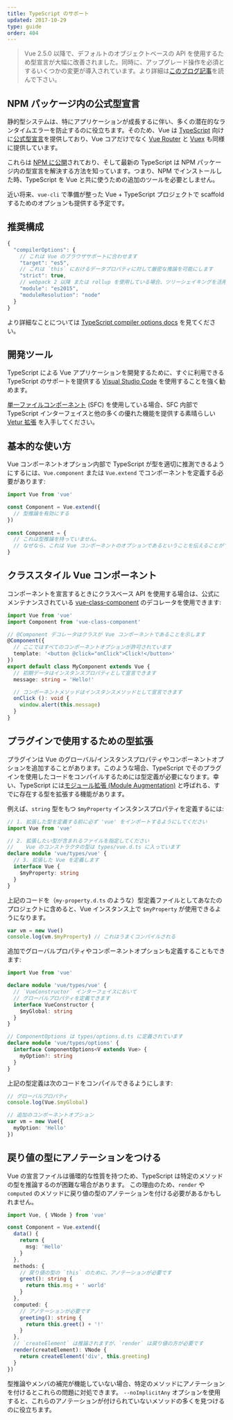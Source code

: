 ```yaml
---
title: TypeScript のサポート
updated: 2017-10-29
type: guide
order: 404
---
```


> Vue 2.5.0 以降で、デフォルトのオブジェクトベースの API を使用するため型宣言が大幅に改善されました。同時に、アップグレード操作を必須とするいくつかの変更が導入されています。より詳細は[このブログ記事](https://medium.com/the-vue-point/upcoming-typescript-changes-in-vue-2-5-e9bd7e2ecf08)を読んで下さい。

## NPM パッケージ内の公式型宣言

静的型システムは、特にアプリケーションが成長するに伴い、多くの潜在的なランタイムエラーを防止するのに役立ちます。そのため、Vue は [TypeScript](https://www.typescriptlang.org/) 向けに[公式型宣言](https://github.com/vuejs/vue/tree/dev/types)を提供しており、Vue コアだけでなく [Vue Router](https://github.com/vuejs/vue-router/tree/dev/types) と [Vuex](https://github.com/vuejs/vuex/tree/dev/types) も同様に提供しています。

これらは [NPM に公開](https://cdn.jsdelivr.net/npm/vue/types/)されており、そして最新の TypeScript は NPM パッケージ内の型宣言を解決する方法を知っています。つまり、NPM でインストールした時、TypeScript を Vue と共に使うための追加のツールを必要としません。

近い将来、`vue-cli` で準備が整った  Vue + TypeScript プロジェクトで scaffold するためのオプションも提供する予定です。

## 推奨構成

``` js
{
  "compilerOptions": {
    // これは Vue のブラウザサポートに合わせます
    "target": "es5",
    // これは `this` におけるデータプロパティに対して厳密な推論を可能にします
    "strict": true,
    // webpack 2 以降 または rollup を使用している場合、ツリーシェイキングを活用するために
    "module": "es2015",
    "moduleResolution": "node"
  }
}
```

より詳細なことについては [TypeScript compiler options docs](https://www.typescriptlang.org/docs/handbook/compiler-options.html) を見てください。

## 開発ツール

TypeScript による Vue アプリケーションを開発するために、すぐに利用できる TypeScript のサポートを提供する [Visual Studio Code](https://code.visualstudio.com/) を使用することを強く勧めます。

[単一ファイルコンポーネント](./single-file-components.html) (SFC) を使用している場合、SFC 内部で TypeScript インターフェイスと他の多くの優れた機能を提供する素晴らしい [Vetur 拡張](https://github.com/vuejs/vetur) を入手してください。
  
## 基本的な使い方

Vue コンポーネントオプション内部で TypeScript が型を適切に推測できるようにするには、`Vue.component` または `Vue.extend` でコンポーネントを定義する必要があります:

```ts
import Vue from 'vue'

const Component = Vue.extend({
  // 型推論を有効にする
})
  
const Component = {
  // これは型推論を持っていません、
  // なぜなら、これは Vue コンポーネントのオプションであるということを伝えることができないためです。
}
```

## クラススタイル Vue コンポーネント
  
コンポーネントを宣言するときにクラスベース API を使用する場合は、公式にメンテナンスされている [vue-class-component](https://github.com/vuejs/vue-class-component) のデコレータを使用できます:
  
``` ts
import Vue from 'vue'
import Component from 'vue-class-component'

// @Component デコレータはクラスが Vue コンポーネントであることを示します
@Component({
  // ここではすべてのコンポーネントオプションが許可されています
  template: '<button @click="onClick">Click!</button>'
})
export default class MyComponent extends Vue {
  // 初期データはインスタンスプロパティとして宣言できます
  message: string = 'Hello!'

  // コンポーネントメソッドはインスタンスメソッドとして宣言できます
  onClick (): void {
    window.alert(this.message)
  }
}
```

## プラグインで使用するための型拡張

プラグインは Vue のグローバル/インスタンスプロパティやコンポーネントオプションを追加することがあります。このような場合、TypeScript でそのプラグインを使用したコードをコンパイルするためには型定義が必要になります。幸い、TypeScript には[モジュール拡張 (Module Augmentation)](https://www.typescriptlang.org/docs/handbook/declaration-merging.html#module-augmentation) と呼ばれる、すでに存在する型を拡張する機能があります。

例えば、`string` 型をもつ `$myProperty` インスタンスプロパティを定義するには:

``` ts
// 1. 拡張した型を定義する前に必ず 'vue' をインポートするようにしてください
import Vue from 'vue'

// 2. 拡張したい型が含まれるファイルを指定してください
//    Vue のコンストラクタの型は types/vue.d.ts に入っています
declare module 'vue/types/vue' {
  // 3. 拡張した Vue を定義します
  interface Vue {
    $myProperty: string
  }
}
```

上記のコードを（`my-property.d.ts` のような）型定義ファイルとしてあなたのプロジェクトに含めると、Vue インスタンス上で `$myProperty` が使用できるようになります。

```ts
var vm = new Vue()
console.log(vm.$myProperty) // これはうまくコンパイルされる
```

追加でグローバルプロパティやコンポーネントオプションも定義することもできます:

```ts
import Vue from 'vue'

declare module 'vue/types/vue' {
  // `VueConstructor` インターフェイスにおいて
  // グローバルプロパティを定義できます
  interface VueConstructor {
    $myGlobal: string
  }
}

// ComponentOptions は types/options.d.ts に定義されています
declare module 'vue/types/options' {
  interface ComponentOptions<V extends Vue> {
    myOption?: string
  }
}
```

上記の型定義は次のコードをコンパイルできるようにします:

```ts
// グローバルプロパティ
console.log(Vue.$myGlobal)

// 追加のコンポーネントオプション
var vm = new Vue({
  myOption: 'Hello'
})
```

## 戻り値の型にアノテーションをつける

Vue の宣言ファイルは循環的な性質を持つため、TypeScript は特定のメソッドの型を推論するのが困難な場合があります。
この理由のため、`render` や `computed` のメソッドに戻り値の型のアノテーションを付ける必要があるかもしれません。

```ts
import Vue, { VNode } from 'vue'

const Component = Vue.extend({
  data() {
    return {
      msg: 'Hello'
    }
  },
  methods: {
    // 戻り値の型の `this` のために、アノテーションが必要です
    greet(): string {
      return this.msg + ' world'
    }
  },
  computed: {
    // アノテーションが必要です
    greeting(): string {
      return this.greet() + '!'
    }
  },
  // `createElement` は推論されますが、`render` は戻り値の方が必要です
  render(createElement): VNode {
    return createElement('div', this.greeting)
  }
})
```

型推論やメンバの補完が機能していない場合、特定のメソッドにアノテーションを付けるとこれらの問題に対処できます。
`--noImplicitAny` オプションを使用すると、これらのアノテーションが付けられていないメソッドの多くを見つけるのに役立ちます。